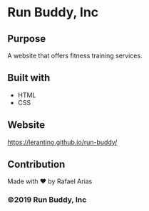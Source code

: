 # Run Buddy, Inc

## Purpose
A website that offers fitness training services. 

## Built with
* HTML
* CSS

## Website 
https://lerantino.github.io/run-buddy/

## Contribution
Made with ❤️ by Rafael Arias

### ©2019 Run Buddy, Inc
